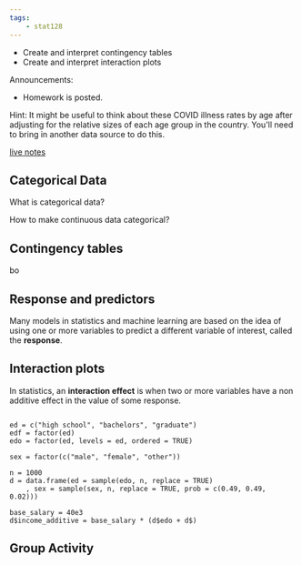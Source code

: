 ```yaml
---
tags:
    - stat128
---
```


- Create and interpret contingency tables
- Create and interpret interaction plots

Announcements:

- Homework is posted.

Hint: It might be useful to think about these COVID illness rates by age after adjusting for the relative sizes of each age group in the country.
You'll need to bring in another data source to do this.


[live notes](https://github.com/clarkfitzg/stat128/blob/master/2020-10-07.Rmd)


## Categorical Data

What is categorical data?

How to make continuous data categorical?


## Contingency tables

bo

## Response and predictors

Many models in statistics and machine learning are based on the idea of using one or more variables to predict a different variable of interest, called the __response__.


## Interaction plots

In statistics, an __interaction effect__ is when two or more variables have a non additive effect in the value of some response.

```{r}

ed = c("high school", "bachelors", "graduate")
edf = factor(ed)
edo = factor(ed, levels = ed, ordered = TRUE)

sex = factor(c("male", "female", "other"))

n = 1000
d = data.frame(ed = sample(edo, n, replace = TRUE)
    , sex = sample(sex, n, replace = TRUE, prob = c(0.49, 0.49, 0.02)))

base_salary = 40e3
d$income_additive = base_salary * (d$edo + d$)

```



## Group Activity

